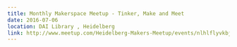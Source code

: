 ```yaml
---
title: Monthly Makerspace Meetup - Tinker, Make and Meet
date: 2016-07-06
location: DAI Library , Heidelberg
link: http://www.meetup.com/Heidelberg-Makers-Meetup/events/nlhlflyvkbjb/
---
```

